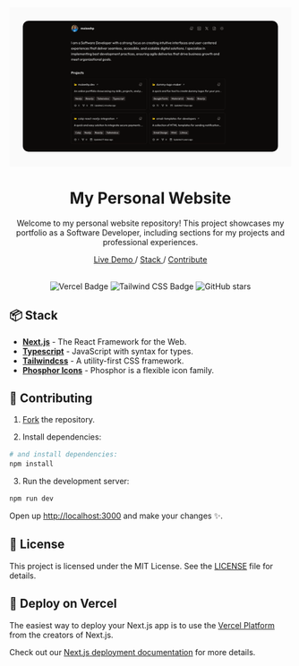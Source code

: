 <div align="center" style="background: #fafafa; padding: 24px;">
  <img src="public/images/Screenshot-Personal-Website.png" alt="Home Page" style="border-radius: 10px" />
</div>

<h1 align="center">My Personal Website</h1>

<p align="center">
  Welcome to my personal website repository! This project showcases my portfolio as a Software Developer, including sections for my projects and professional experiences.
</p>

<div align="center">
  <a href="https://moiseshp.vercel.app/" target="_blank">
    Live Demo
  </a>
  <span>/</span>
  <a href="https://github.com/moiseshp/moiseshp.dev?tab=readme-ov-file#-stack">
    Stack
  </a>
  <span>/</span>
  <a href="https://github.com/moiseshp/moiseshp.dev?tab=readme-ov-file#-contributing">
    Contribute
  </a>
</div>

<br />

<div align="center">

![Vercel Badge](https://img.shields.io/badge/Vercel-000?logo=vercel&logoColor=fff&style=flat)
![Tailwind CSS Badge](https://img.shields.io/badge/Tailwind%20CSS-06B6D4?logo=tailwindcss&logoColor=fff&style=flat)
![GitHub stars](https://img.shields.io/github/stars/moiseshp/moiseshp.dev)

</div>

## 📦 Stack

- [**Next.js**](https://nextjs.org/docs) - The React Framework for the Web.
- [**Typescript**](https://www.typescriptlang.org/) - JavaScript with syntax for types.
- [**Tailwindcss**](https://tailwindcss.com/) - A utility-first CSS framework.
- [**Phosphor Icons**](https://phosphoricons.com/) - Phosphor is a flexible icon family.

## 🤝 Contributing

1. [Fork](https://github.com/moiseshp/moiseshp.dev/fork) the repository.

2. Install dependencies:

```bash
# and install dependencies:
npm install
```

3. Run the development server:

```bash
npm run dev
```

Open up [http://localhost:3000](http://localhost:3000) and make your changes ✨.

## 📄 License

This project is licensed under the MIT License. See the [LICENSE](LICENSE) file for details.

## 🚀 Deploy on Vercel

The easiest way to deploy your Next.js app is to use the [Vercel Platform](https://vercel.com/new?utm_medium=default-template&filter=next.js&utm_source=create-next-app&utm_campaign=create-next-app-readme) from the creators of Next.js.

Check out our [Next.js deployment documentation](https://nextjs.org/docs/app/building-your-application/deploying) for more details.
